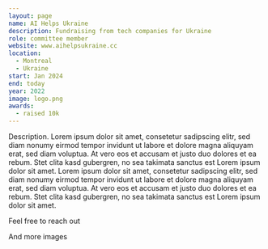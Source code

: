```yaml
---
layout: page
name: AI Helps Ukraine
description: Fundraising from tech companies for Ukraine
role: committee member
website: www.aihelpsukraine.cc
location:
  - Montreal
  - Ukraine
start: Jan 2024
end: today
year: 2022
image: logo.png
awards:
  - raised 10k
---
```

Description. Lorem ipsum dolor sit amet, consetetur sadipscing elitr, sed diam nonumy eirmod tempor invidunt ut labore et dolore magna aliquyam erat, sed diam voluptua. At vero eos et accusam et justo duo dolores et ea rebum. Stet clita kasd gubergren, no sea takimata sanctus est Lorem ipsum dolor sit amet. Lorem ipsum dolor sit amet, consetetur sadipscing elitr, sed diam nonumy eirmod tempor invidunt ut labore et dolore magna aliquyam erat, sed diam voluptua. At vero eos et accusam et justo duo dolores et ea rebum. Stet clita kasd gubergren, no sea takimata sanctus est Lorem ipsum dolor sit amet.

Feel free to reach out

And more images
